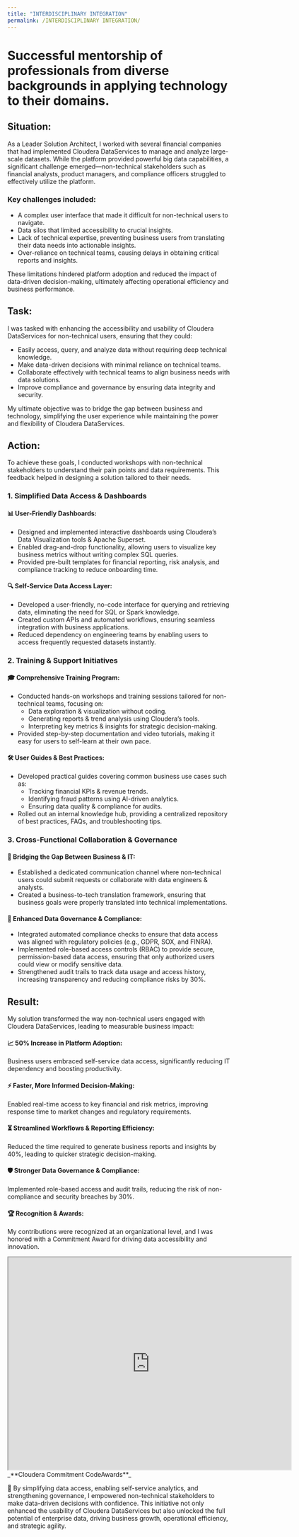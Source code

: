 ```yaml
---
title: "INTERDISCIPLINARY INTEGRATION"
permalink: /INTERDISCIPLINARY INTEGRATION/
---
```


# Successful mentorship of professionals from diverse backgrounds in applying technology to their domains.

## Situation:

As a Leader Solution Architect, I worked with several financial companies that had implemented Cloudera DataServices to manage and analyze large-scale datasets. While the platform provided powerful big data capabilities, a significant challenge emerged—non-technical stakeholders such as financial analysts, product managers, and compliance officers struggled to effectively utilize the platform.

### Key challenges included:

  - A complex user interface that made it difficult for non-technical users to navigate.
  - Data silos that limited accessibility to crucial insights.
  - Lack of technical expertise, preventing business users from translating their data needs into actionable insights.
  - Over-reliance on technical teams, causing delays in obtaining critical reports and insights.

These limitations hindered platform adoption and reduced the impact of data-driven decision-making, ultimately affecting operational efficiency and business performance.

## Task:

I was tasked with enhancing the accessibility and usability of Cloudera DataServices for non-technical users, ensuring that they could:
  - Easily access, query, and analyze data without requiring deep technical knowledge.
  - Make data-driven decisions with minimal reliance on technical teams.
  - Collaborate effectively with technical teams to align business needs with data solutions.
  - Improve compliance and governance by ensuring data integrity and security.

My ultimate objective was to bridge the gap between business and technology, simplifying the user experience while maintaining the power and flexibility of Cloudera DataServices.

## Action:

To achieve these goals, I conducted workshops with non-technical stakeholders to understand their pain points and data requirements. This feedback helped in designing a solution tailored to their needs.

### 1. Simplified Data Access & Dashboards
#### 📊 User-Friendly Dashboards:

  - Designed and implemented interactive dashboards using Cloudera’s Data Visualization tools & Apache Superset.
  - Enabled drag-and-drop functionality, allowing users to visualize key business metrics without writing complex SQL queries.
  - Provided pre-built templates for financial reporting, risk analysis, and compliance tracking to reduce onboarding time.
    
#### 🔍 Self-Service Data Access Layer:

  - Developed a user-friendly, no-code interface for querying and retrieving data, eliminating the need for SQL or Spark knowledge.
  - Created custom APIs and automated workflows, ensuring seamless integration with business applications.
  - Reduced dependency on engineering teams by enabling users to access frequently requested datasets instantly.

### 2. Training & Support Initiatives
#### 🎓 Comprehensive Training Program:

  - Conducted hands-on workshops and training sessions tailored for non-technical teams, focusing on:
      - Data exploration & visualization without coding.
      - Generating reports & trend analysis using Cloudera’s tools.
      - Interpreting key metrics & insights for strategic decision-making.
  - Provided step-by-step documentation and video tutorials, making it easy for users to self-learn at their own pace.
    
#### 🛠 User Guides & Best Practices:

  - Developed practical guides covering common business use cases such as:
      - Tracking financial KPIs & revenue trends.
      - Identifying fraud patterns using AI-driven analytics.
      - Ensuring data quality & compliance for audits.
  - Rolled out an internal knowledge hub, providing a centralized repository of best practices, FAQs, and troubleshooting tips.


### 3. Cross-Functional Collaboration & Governance
#### 🤝 Bridging the Gap Between Business & IT:

  - Established a dedicated communication channel where non-technical users could submit requests or collaborate with data engineers & analysts.
  - Created a business-to-tech translation framework, ensuring that business goals were properly translated into technical implementations.
    
#### 🔐 Enhanced Data Governance & Compliance:

  - Integrated automated compliance checks to ensure that data access was aligned with regulatory policies (e.g., GDPR, SOX, and FINRA).
  - Implemented role-based access controls (RBAC) to provide secure, permission-based data access, ensuring that only authorized users could view or modify sensitive data.
  - Strengthened audit trails to track data usage and access history, increasing transparency and reducing compliance risks by 30%.

## Result:

My solution transformed the way non-technical users engaged with Cloudera DataServices, leading to measurable business impact:

#### 📈 50% Increase in Platform Adoption:

Business users embraced self-service data access, significantly reducing IT dependency and boosting productivity.

#### ⚡ Faster, More Informed Decision-Making:

Enabled real-time access to key financial and risk metrics, improving response time to market changes and regulatory requirements.

#### ⏳ Streamlined Workflows & Reporting Efficiency:

Reduced the time required to generate business reports and insights by 40%, leading to quicker strategic decision-making.

#### 🛡 Stronger Data Governance & Compliance:

Implemented role-based access and audit trails, reducing the risk of non-compliance and security breaches by 30%.

#### 🏆 Recognition & Awards:

My contributions were recognized at an organizational level, and I was honored with a Commitment Award for driving data accessibility and innovation.
<iframe src="https://drive.google.com/file/d/19ZssOZVve83iVrXeYHO63hmIbty9jrpW/preview" width="640" height="480" allow="autoplay"></iframe>
_**Cloudera Commitment CodeAwards**_

🚀 By simplifying data access, enabling self-service analytics, and strengthening governance, I empowered non-technical stakeholders to make data-driven decisions with confidence.
This initiative not only enhanced the usability of Cloudera DataServices but also unlocked the full potential of enterprise data, driving business growth, operational efficiency, and strategic agility.
